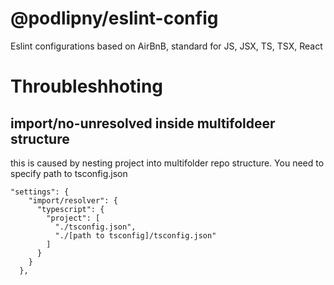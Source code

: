 # @podlipny/eslint-config
Eslint configurations based on AirBnB, standard for JS, JSX, TS, TSX, React

# Throubleshhoting

## import/no-unresolved inside multifoldeer structure
this is caused by nesting project into multifolder repo structure. You need to specify path to tsconfig.json

```
"settings": {
    "import/resolver": {
      "typescript": {
        "project": [
          "./tsconfig.json",
          "./[path to tsconfig]/tsconfig.json"
        ]
      }
    }
  },
```